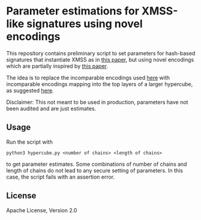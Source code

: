 # Parameter estimations for XMSS-like signatures using novel encodings
This repository contains preliminary script to set parameters for hash-based signatures that instantiate XMSS as in [this paper](https://eprint.iacr.org/2025/055.pdf), but using novel encodings which are partially inspired by [this paper](https://eprint.iacr.org/2025/889.pdf).

The idea is to replace the incomparable encodings used [here](https://eprint.iacr.org/2025/055.pdf) with incomparable encodings mapping into the top layers of a larger hypercube, as suggested [here](https://eprint.iacr.org/2025/889.pdf).

Disclaimer: This not meant to be used in production, parameters have not been audited and are just estimates.

## Usage
Run the script with
```
python3 hypercube.py <number of chains> <length of chains>
```
to get parameter estimates. Some combinations of number of chains and length of chains do not lead to any secure setting of parameters.
In this case, the script fails with an assertion error.


## License
Apache License, Version 2.0